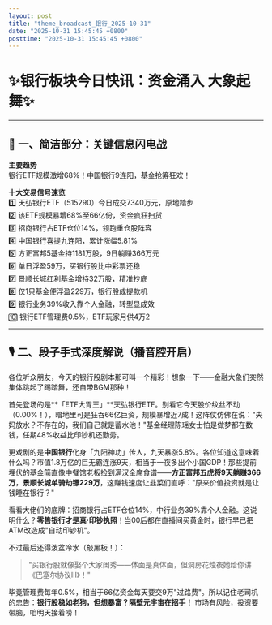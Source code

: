 ```yaml
---
layout: post
title: "theme_broadcast_银行_2025-10-31"
date: "2025-10-31 15:45:45 +0800"
posttime: "2025-10-31 15:45:45 +0800"
---
```


# ✨银行板块今日快讯：资金涌入 大象起舞✨

---

## 🚀 一、简洁部分：关键信息闪电战
**主要趋势**  
银行ETF规模激增68%！中国银行9连阳，基金抢筹狂欢！

**十大交易信号速览**  
1️⃣ 天弘银行ETF（515290）今日成交7340万元，原地踏步  
2️⃣ 该ETF规模暴增68%至66亿份，资金疯狂扫货  
3️⃣ 招商银行占ETF仓位14%，领跑重仓股阵容  
4️⃣ 中国银行喜提九连阳，累计涨幅5.81%  
5️⃣ 方正富邦5基金持1181万股，9日躺赚366万元  
6️⃣ 单日浮盈59万，买银行股比中彩票还稳  
7️⃣ 景顺长城红利基金增持32万股，精准抄底  
8️⃣ 仅1只基金便浮盈229万，银行股成提款机  
9️⃣ 银行业务39%收入靠个人金融，转型显成效  
🔟 银行ETF管理费0.5%，ETF玩家月供4万2  

---

## 🎙 二、段子手式深度解说（播音腔开启）

各位听众朋友，今天的银行股剧本那可叫一个精彩！想象一下——金融大象们突然集体跳起了踢踏舞，还自带BGM那种！

首先登场的是**「ETF大胃王」**天弘银行ETF。别看它今天股价纹丝不动（0.00%！），暗地里可是狂吞66亿巨资，规模暴增近7成！这阵仗仿佛在说："央妈放水？不存在的，我们自己就是蓄水池！"基金经理陈瑶女士怕是做梦都在数钱，任期48%收益比印钞机还勤劳。

更戏剧的是**中国银行**化身「九阳神功」传人，九天暴涨5.8%。各位知道这意味着什么吗？市值1.8万亿的巨无霸连涨9天，相当于一夜多出个小国GDP！那些提前埋伏的基金简直像中餐馆老板捡到满汉全席食谱——**方正富邦五虎将9天躺赚366万**，**景顺长城单骑劫镖229万**，这赚钱速度让韭菜们直呼："原来价值投资就是让钱睡在银行？"

看看大佬们的底牌：招商银行占ETF仓位14%，中行业务39%靠个人金融。这说明什么？**零售银行才是真·印钞执照**！当00后都在直播间买黄金时，银行早已把ATM改造成"自动印钞机"。

不过最后还得泼盆冷水（敲黑板！）： 
> "买银行股就像娶个大家闺秀——体面是真体面，但洞房花烛夜她给你讲《巴塞尔协议Ⅲ》！"

毕竟管理费每年0.5%，相当于66亿资金每天要交9万"过路费"。所以记住老司机的忠告：**银行股稳如老狗，但想暴富？隔壁元宇宙在招手！** 市场有风险，投资要带脑，咱明天接着唠！